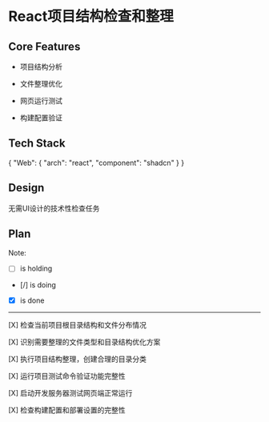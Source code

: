 # React项目结构检查和整理

## Core Features

- 项目结构分析

- 文件整理优化

- 网页运行测试

- 构建配置验证

## Tech Stack

{
  "Web": {
    "arch": "react",
    "component": "shadcn"
  }
}

## Design

无需UI设计的技术性检查任务

## Plan

Note: 

- [ ] is holding
- [/] is doing
- [X] is done

---

[X] 检查当前项目根目录结构和文件分布情况

[X] 识别需要整理的文件类型和目录结构优化方案

[X] 执行项目结构整理，创建合理的目录分类

[X] 运行项目测试命令验证功能完整性

[X] 启动开发服务器测试网页端正常运行

[X] 检查构建配置和部署设置的完整性
